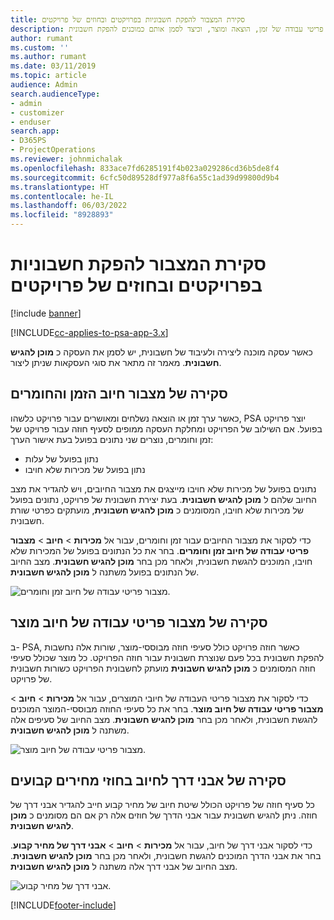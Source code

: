```yaml
---
title: סקירת המצבור להפקת חשבוניות בפרויקטים ובחוזים של פרויקטים
description: מאמר זה מספק מידע המתאר כיצד לסקור מצבור פריטי עבודה של זמן, הוצאה ומוצר, וכיצד לסמן אותם כמוכנים להפקת חשבונית.
author: rumant
ms.custom: ''
ms.author: rumant
ms.date: 03/11/2019
ms.topic: article
audience: Admin
search.audienceType:
- admin
- customizer
- enduser
search.app:
- D365PS
- ProjectOperations
ms.reviewer: johnmichalak
ms.openlocfilehash: 833ace7fd6285191f4b023a029286cd36b5de8f4
ms.sourcegitcommit: 6cfc50d89528df977a8f6a55c1ad39d99800d9b4
ms.translationtype: HT
ms.contentlocale: he-IL
ms.lasthandoff: 06/03/2022
ms.locfileid: "8928893"
---
```

# <a name="review-the-invoicing-backlog-on-projects-and-project-contracts"></a>סקירת המצבור להפקת חשבוניות בפרויקטים ובחוזים של פרויקטים

[!include [banner](../includes/psa-now-project-operations.md)]

[!INCLUDE[cc-applies-to-psa-app-3.x](../includes/cc-applies-to-psa-app-3x.md)]

כאשר עסקה מוכנה ליצירה ולעיבוד של חשבונית, יש לסמן את העסקה כ **מוכן להגיש חשבונית**. מאמר זה מתאר את סוגי העסקאות שניתן ליצור.

## <a name="review-the-time-and-material-billing-backlog"></a>סקירה של מצבור חיוב הזמן והחומרים

כאשר ערך זמן או הוצאה נשלחים ומאושרים עבור פרויקט כלשהו, PSA יוצר פרויקט בפועל. אם השילוב של הפרויקט ומחלקת העסקה ממופים לסעיף חוזה עבור פרויקט של זמן וחומרים, נוצרים שני נתונים בפועל בעת אישור הערך:

- נתון בפועל של עלות 
- נתון בפועל של מכירות שלא חויבו

נתונים בפועל של מכירות שלא חויבו מייצגים את מצבור החיובים, ויש להגדיר את מצב החיוב שלהם ל **מוכן להגיש חשבונית**. בעת יצירת חשבונית של פרויקט, נתונים בפועל של מכירות שלא חויבו, המסומנים כ **מוכן להגיש חשבונית**, מועתקים כפרטי שורת חשבונית.

כדי לסקור את מצבור החיובים עבור זמן וחומרים, עבור אל **מכירות** \> **חיוב** \> **מצבור פריטי עבודה של חיוב זמן וחומרים‬**. בחר את כל הנתונים בפועל של המכירות שלא חויבו, המוכנים להגשת חשבונית, ולאחר מכן בחר **מוכן להגיש חשבונית**. מצב החיוב של הנתונים בפועל משתנה ל **מוכן להגיש חשבונית**.

![מצבור פריטי עבודה של חיוב זמן וחומרים.](media/TMBacklog.png)

## <a name="review-the-product-billing-backlog"></a>סקירה של מצבור פריטי עבודה של חיוב מוצר

ב- PSA, כאשר חוזה פרויקט כולל סעיפי חוזה מבוססי-מוצר, שורות אלה נחשבות להפקת חשבונית בכל פעם שנוצרת חשבונית עבור חוזה הפרויקט. כל מוצר שכולל סעיפי חוזה המסומנים כ **מוכן להגיש חשבונית** מועתק לחשבונית הפרויקט כשורות חשבונית של פרויקט.

כדי לסקור את מצבור פריטי העבודה של חיובי המוצרים, עבור אל **מכירות** \> **חיוב** \> **מצבור פריטי עבודה של חיוב מוצר‬**. בחר את כל סעיפי החוזה מבוססי-המוצר המוכנים להגשת חשבונית, ולאחר מכן בחר **מוכן להגיש חשבונית**. מצב החיוב של סעיפים אלה משתנה ל **מוכן להגיש חשבונית**.

![מצבור פריטי עבודה של חיוב מוצר.](media/ProductBacklog.png)

## <a name="review-billing-milestones-on-fixed-price-contracts"></a>סקירה של אבני דרך לחיוב בחוזי מחירים קבועים

כל סעיף חוזה של פרויקט הכולל שיטת חיוב של מחיר קבוע חייב להגדיר אבני דרך של חוזה. ניתן להגיש חשבונית עבור אבני הדרך של חוזים אלה רק אם הם מסומנים כ **מוכן להגיש חשבונית**. 

כדי לסקור אבני דרך של חיוב, עבור אל **מכירות** \> **חיוב** \> **אבני דרך של מחיר קבוע‬**. בחר את אבני הדרך המוכנים להגשת חשבונית, ולאחר מכן בחר **מוכן להגיש חשבונית**. מצב החיוב של אבני דרך אלה משתנה ל **מוכן להגיש חשבונית**.

![אבני דרך של מחיר קבוע.](media/FPBacklog.png)


[!INCLUDE[footer-include](../includes/footer-banner.md)]
